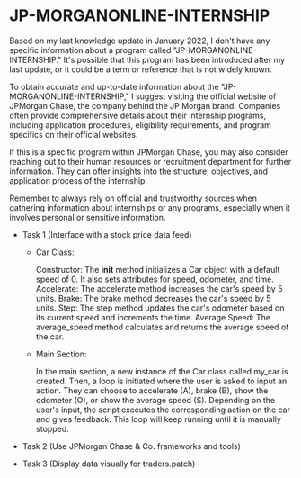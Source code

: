 # JP-MORGANONLINE-INTERNSHIP

Based on my last knowledge update in January 2022, I don't have any specific information about a program called "JP-MORGANONLINE-INTERNSHIP." It's possible that this program has been introduced after my last update, or it could be a term or reference that is not widely known.

To obtain accurate and up-to-date information about the "JP-MORGANONLINE-INTERNSHIP," I suggest visiting the official website of JPMorgan Chase, the company behind the JP Morgan brand. Companies often provide comprehensive details about their internship programs, including application procedures, eligibility requirements, and program specifics on their official websites.

If this is a specific program within JPMorgan Chase, you may also consider reaching out to their human resources or recruitment department for further information. They can offer insights into the structure, objectives, and application process of the internship.

Remember to always rely on official and trustworthy sources when gathering information about internships or any programs, especially when it involves personal or sensitive information.

* Task 1 (Interface with a stock price data feed)

  - Car Class:
  
    Constructor: The __init__ method initializes a Car object with a default speed of 0. It also sets attributes for speed, odometer, and time.
    Accelerate: The accelerate method increases the car's speed by 5 units.
    Brake: The brake method decreases the car's speed by 5 units.
    Step: The step method updates the car's odometer based on its current speed and increments the time.
    Average Speed: The average_speed method calculates and returns the average speed of the car.
    
  - Main Section:

    In the main section, a new instance of the Car class called my_car is created. Then, a loop is initiated where the user is asked to input an action. They can choose to accelerate (A), brake (B), show the odometer (O), or show the average speed (S). Depending on the user's input, the script executes the corresponding action on the car and gives feedback. This loop will keep running until it is manually stopped.

* Task 2 (Use JPMorgan Chase & Co. frameworks and tools)

* Task 3 (Display data visually for traders.patch)
